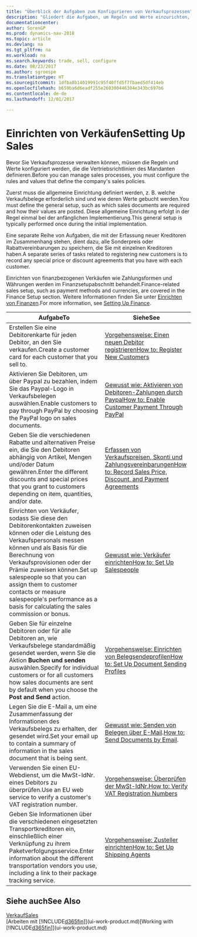 ```yaml
---
title: "Überblick der Aufgaben zum Konfigurieren von Verkaufsprozessen"
description: "Gliedert die Aufgaben, um Regeln und Werte einzurichten, um Ihre Vertriebsrichtlinien und Arbeitsgänge zu definieren."
documentationcenter: 
author: SorenGP
ms.prod: dynamics-nav-2018
ms.topic: article
ms.devlang: na
ms.tgt_pltfrm: na
ms.workload: na
ms.search.keywords: trade, sell, configure
ms.date: 08/23/2017
ms.author: sgroespe
ms.translationtype: HT
ms.sourcegitcommit: 1dfba8b14019991c95f40ffd5f7fbaed5df414eb
ms.openlocfilehash: b659ba6d6eadf255e260300446304e343bc697b6
ms.contentlocale: de-de
ms.lasthandoff: 12/01/2017

---
```

# <a name="setting-up-sales"></a><span data-ttu-id="5d59a-103">Einrichten von Verkäufen</span><span class="sxs-lookup"><span data-stu-id="5d59a-103">Setting Up Sales</span></span>
<span data-ttu-id="5d59a-104">Bevor Sie Verkaufsprozesse verwalten können, müssen die Regeln und Werte konfiguriert werden, die die Vertriebsrichtlinien des Mandanten definieren.</span><span class="sxs-lookup"><span data-stu-id="5d59a-104">Before you can manage sales processes, you must configure the rules and values that define the company's sales policies.</span></span>

<span data-ttu-id="5d59a-105">Zuerst muss die allgemeine Einrichtung definiert werden, z. B. welche Verkaufsbelege erforderlich sind und wie deren Werte gebucht werden.</span><span class="sxs-lookup"><span data-stu-id="5d59a-105">You must define the general setup, such as which sales documents are required and how their values are posted.</span></span> <span data-ttu-id="5d59a-106">Diese allgemeine Einrichtung erfolgt in der Regel einmal bei der anfänglichen Implementierung.</span><span class="sxs-lookup"><span data-stu-id="5d59a-106">This general setup is typically performed once during the initial implementation.</span></span>

<span data-ttu-id="5d59a-107">Eine separate Reihe von Aufgaben, die mit der Erfassung neuer Kreditoren im Zusammenhang stehen, dient dazu, alle Sonderpreis oder Rabattvereinbarungen zu speichern, die Sie mit einzelnen Kreditoren haben.</span><span class="sxs-lookup"><span data-stu-id="5d59a-107">A separate series of tasks related to registering new customers is to record any special price or discount agreements that you have with each customer.</span></span>

<span data-ttu-id="5d59a-108">Einrichten von finanzbezogenen Verkäufen wie Zahlungsformen und Währungen werden im Finanzsetupabschnitt behandelt.</span><span class="sxs-lookup"><span data-stu-id="5d59a-108">Finance-related sales setup, such as payment methods and currencies, are covered in the Finance Setup section.</span></span> <span data-ttu-id="5d59a-109">Weitere Informationen finden Sie unter [Einrichten von Finanzen](finance-setup-finance.md).</span><span class="sxs-lookup"><span data-stu-id="5d59a-109">For more information, see [Setting Up Finance](finance-setup-finance.md).</span></span>

| <span data-ttu-id="5d59a-110">Aufgabe</span><span class="sxs-lookup"><span data-stu-id="5d59a-110">To</span></span> | <span data-ttu-id="5d59a-111">Siehe</span><span class="sxs-lookup"><span data-stu-id="5d59a-111">See</span></span> |
| --- | --- |
| <span data-ttu-id="5d59a-112">Erstellen Sie eine Debitorenkarte für jeden Debitor, an den Sie verkaufen.</span><span class="sxs-lookup"><span data-stu-id="5d59a-112">Create a customer card for each customer that you sell to.</span></span> |[<span data-ttu-id="5d59a-113">Vorgehensweise: Einen neuen Debitor registrieren</span><span class="sxs-lookup"><span data-stu-id="5d59a-113">How to: Register New Customers</span></span>](sales-how-register-new-customers.md) |
| <span data-ttu-id="5d59a-114">Aktivieren Sie Debitoren, um über Paypal zu bezahlen, indem Sie das Paypal-Logo in Verkaufsbelegen auswählen.</span><span class="sxs-lookup"><span data-stu-id="5d59a-114">Enable customers to pay through PayPal by choosing the PayPal logo on sales documents.</span></span> |[<span data-ttu-id="5d59a-115">Gewusst wie: Aktivieren von Debitoren-Zahlungen durch Paypal</span><span class="sxs-lookup"><span data-stu-id="5d59a-115">How to: Enable Customer Payment Through PayPal</span></span>](sales-how-enable-payment-service-extensions.md) |
| <span data-ttu-id="5d59a-116">Geben Sie die verschiedenen Rabatte und alternativen Preise ein, die Sie den Debitoren abhängig von Artikel, Mengen und/oder Datum gewähren.</span><span class="sxs-lookup"><span data-stu-id="5d59a-116">Enter the different discounts and special prices that you grant to customers depending on item, quantities, and/or date.</span></span> |[<span data-ttu-id="5d59a-117">Erfassen von Verkaufspreisen, Skonti und Zahlungsvereinbarungen</span><span class="sxs-lookup"><span data-stu-id="5d59a-117">How to: Record Sales Price, Discount, and Payment Agreements</span></span>](sales-how-record-sales-price-discount-payment-agreements.md) |
| <span data-ttu-id="5d59a-118">Einrichten von Verkäufer, sodass Sie diese den Debitorenkontakten zuweisen können oder die Leistung des Verkaufspersonals messen können und als Basis für die Berechnung von Verkaufsprovisionen oder der Prämie zuweisen können.</span><span class="sxs-lookup"><span data-stu-id="5d59a-118">Set up salespeople so that you can assign them to customer contacts or measure salespeople's performance as a basis for calculating the sales commission or bonus.</span></span> |[<span data-ttu-id="5d59a-119">Gewusst wie: Verkäufer einrichten</span><span class="sxs-lookup"><span data-stu-id="5d59a-119">How to: Set Up Salespeople</span></span>](sales-how-setup-salespeople.md) |
| <span data-ttu-id="5d59a-120">Geben Sie für einzelne Debitoren oder für alle Debitoren an, wie Verkaufsbelege standardmäßig gesendet werden, wenn Sie die Aktion **Buchen und senden** auswählen.</span><span class="sxs-lookup"><span data-stu-id="5d59a-120">Specify for individual customers or for all customers how sales documents are sent by default when you choose the **Post and Send** action.</span></span> |[<span data-ttu-id="5d59a-121">Vorgehensweise: Einrichten von Belegsendeprofilen</span><span class="sxs-lookup"><span data-stu-id="5d59a-121">How to: Set Up Document Sending Profiles</span></span>](sales-how-setup-document-send-profiles.md) |
| <span data-ttu-id="5d59a-122">Legen Sie die E-Mail a, um eine Zusammenfassung der Informationen des Verkaufsbelegs zu erhalten, der gesendet wird.</span><span class="sxs-lookup"><span data-stu-id="5d59a-122">Set your email up to contain a summary of information in the sales document that is being sent.</span></span> |<span data-ttu-id="5d59a-123">[Gewusst wie: Senden von Belegen über E-Mail](ui-how-send-documents-email.md).</span><span class="sxs-lookup"><span data-stu-id="5d59a-123">[How to: Send Documents by Email](ui-how-send-documents-email.md).</span></span> |
|<span data-ttu-id="5d59a-124">Verwenden Sie einen EU-Webdienst, um die MwSt-IdNr. eines Debitors zu überprüfen.</span><span class="sxs-lookup"><span data-stu-id="5d59a-124">Use an EU web service to verify a customer's VAT registration number.</span></span>|[<span data-ttu-id="5d59a-125">Vorgehensweise: Überprüfen der MwSt-IdNr.</span><span class="sxs-lookup"><span data-stu-id="5d59a-125">How to: Verify VAT Registration Numbers</span></span>](finance-setup-vat.md)|
|<span data-ttu-id="5d59a-126">Geben Sie Informationen über die verschiedenen eingesetzten Transportkreditoren ein, einschließlich einer Verknüpfung zu ihrem Paketverfolgungsservice.</span><span class="sxs-lookup"><span data-stu-id="5d59a-126">Enter information about the different transportation vendors you use, including a link to their package tracking service.</span></span>|[<span data-ttu-id="5d59a-127">Vorgehensweise: Zusteller einrichten</span><span class="sxs-lookup"><span data-stu-id="5d59a-127">How to: Set Up Shipping Agents</span></span>](sales-how-to-set-up-shipping-agents.md)|

## <a name="see-also"></a><span data-ttu-id="5d59a-128">Siehe auch</span><span class="sxs-lookup"><span data-stu-id="5d59a-128">See Also</span></span>
[<span data-ttu-id="5d59a-129">Verkauf</span><span class="sxs-lookup"><span data-stu-id="5d59a-129">Sales</span></span>](sales-manage-sales.md)  
<span data-ttu-id="5d59a-130">[Arbeiten mit [!INCLUDE[d365fin](includes/d365fin_md.md)]](ui-work-product.md)</span><span class="sxs-lookup"><span data-stu-id="5d59a-130">[Working with [!INCLUDE[d365fin](includes/d365fin_md.md)]](ui-work-product.md)</span></span>

